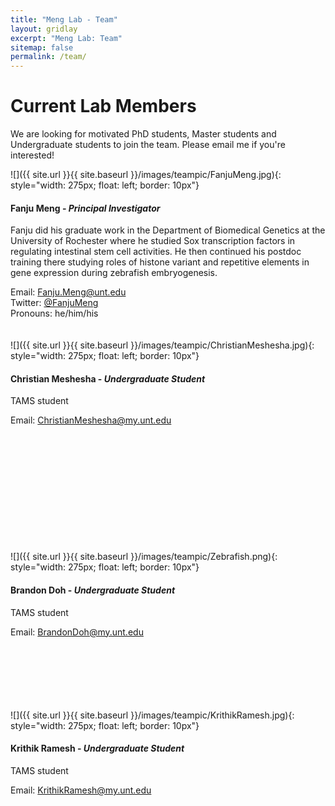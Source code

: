 ```yaml
---
title: "Meng Lab - Team"
layout: gridlay
excerpt: "Meng Lab: Team"
sitemap: false
permalink: /team/
---
```


# Current Lab Members

We are looking for motivated PhD students, Master students and Undergraduate students to join the team. Please email me if you're interested! <br>

![]({{ site.url }}{{ site.baseurl }}/images/teampic/FanjuMeng.jpg){: style="width: 275px; float: left; border: 10px"} <br>

#### Fanju Meng - *Principal Investigator*
Fanju did his graduate work in the Department of Biomedical Genetics at the University of Rochester where he studied Sox transcription factors in regulating  intestinal stem cell activities. He then continued his postdoc training there studying roles of histone variant and repetitive elements in gene expression during zebrafish embryogenesis.<br>

Email: Fanju.Meng@unt.edu <br>
Twitter: [@FanjuMeng](https://twitter.com/FanjuMeng) <br>
Pronouns: he/him/his <br>
<br>
<br>
![]({{ site.url }}{{ site.baseurl }}/images/teampic/ChristianMeshesha.jpg){: style="width: 275px; float: left; border: 10px"} <br>

#### Christian Meshesha - *Undergraduate Student*
TAMS student

Email: ChristianMeshesha@my.unt.edu

<br>
<br>
<br>
<br>
<br>
<br>
<br>
<br>
<br>
<br>
<br>
![]({{ site.url }}{{ site.baseurl }}/images/teampic/Zebrafish.png){: style="width: 275px; float: left; border: 10px"} <br>

#### Brandon Doh - *Undergraduate Student*
TAMS student

Email: BrandonDoh@my.unt.edu

<br>
<br>
<br>
<br>
<br>
<br>
![]({{ site.url }}{{ site.baseurl }}/images/teampic/KrithikRamesh.jpg){: style="width: 275px; float: left; border: 10px"} <br>

#### Krithik Ramesh - *Undergraduate Student*
TAMS student

Email: KrithikRamesh@my.unt.edu

<br>
<br>
<br>
<br>
<br>
<br>